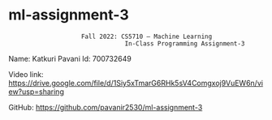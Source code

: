 # ml-assignment-3

                        Fall 2022: CS5710 – Machine Learning
                                    In-Class Programming Assignment-3



Name: Katkuri Pavani
Id: 700732649

Video link: https://drive.google.com/file/d/1Siy5xTmarG6RHk5sV4Comgxoj9VuEW6n/view?usp=sharing


GitHub: https://github.com/pavanir2530/ml-assignment-3

